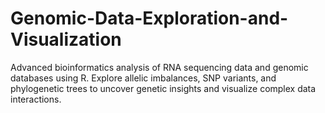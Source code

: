 # Genomic-Data-Exploration-and-Visualization
Advanced bioinformatics analysis of RNA sequencing data and genomic databases using R. Explore allelic imbalances, SNP variants, and phylogenetic trees to uncover genetic insights and visualize complex data interactions.
